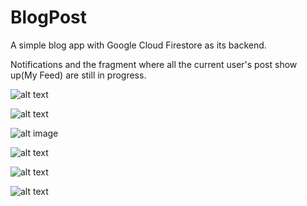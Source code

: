# BlogPost
A simple blog app with Google Cloud Firestore as its backend.

Notifications and the fragment where all the current user's post show up(My Feed) are still in progress.



![alt text](https://drive.google.com/open?id=109kMsDliiwm91H-GK1kq4qkZwptZ4JR_)

![alt text](https://drive.google.com/open?id=106Iv3EQ-WT7rJRPoX-5gUTE_bWjJ-I7e)

![alt image](https://drive.google.com/open?id=1059OXUbm_Wb_0a1Ot9Tp95rFvORMSlME)

![alt text](https://drive.google.com/open?id=1-ykwYeDtQGmqdIdi3FUmmPle8HCxXN9X)

![alt text](https://drive.google.com/open?id=1-tcbhl3a7Ar7ag8n7jA9RhXdRUt--27n)

![alt text](https://drive.google.com/open?id=1-rLwjIjnLhpM2YgGbArFaLbppsPvVvXs)
